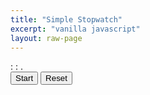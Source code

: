 ```yaml
---
title: "Simple Stopwatch"
excerpt: "vanilla javascript"
layout: raw-page
---
```


<html lang="en">
<head>
    <meta charset="utf-8">
    <meta http-equiv="X-UA-Compatible" content="IE=edge">
    <title>Stopwatch</title>
    <meta name="viewport" content="width=device-width, initial-scale=1">
    <link rel="stylesheet" href="https://cdnjs.cloudflare.com/ajax/libs/font-awesome/5.15.1/css/all.min.css" integrity="sha512-+4zCK9k+qNFUR5X+cKL9EIR+ZOhtIloNl9GIKS57V1MyNsYpYcUrUeQc9vNfzsWfV28IaLL3i96P9sdNyeRssA==" crossorigin="anonymous">
    <link rel="stylesheet" href="/assets/SimpleStopwatch/style.css">
</head>
<body>
    <div class = "stopwatch-wrapper">
        <div class = "content">
            <div class = "stopwatch-time">
                <span id = "hour"></span>
                <span>:</span>
                <span id = "minute"></span>
                <span>:</span>
                <span id = "second"></span>
                <span>.</span>
                <span id = "millisecond"></span>
            </div>
            <div class = "btns">
                <button type = "button" id = "start-btn">Start</button>
                <button type = "button" id = "reset-btn">Reset</button>
            </div>
        </div>
    </div>
    <!-- <div class = "button-wrapper">
        <button id="go-back">
            <i class="fas fa-home"></i>
        </button>
    </div> -->
    <script src="/assets/SimpleStopwatch/script.js"></script>
</body>
</html>
